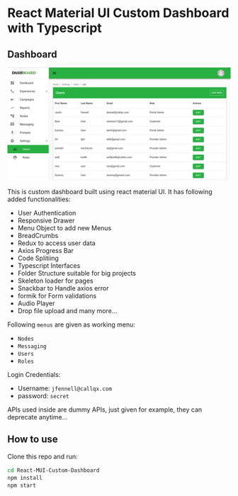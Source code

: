 # React Material UI Custom Dashboard with Typescript

## Dashboard
![Dashboard UI](https://github.com/AkshayGadekar/React-MUI-Custom-Dashboard/blob/master/src/media/images/dashboardUI.png)

This is custom dashboard built using react material UI. It has following added functionalities:
- User Authentication
- Responsive Drawer
- Menu Object to add new Menus
- BreadCrumbs
- Redux to access user data
- Axios Progress Bar
- Code Splitiing
- Typescript Interfaces
- Folder Structure suitable for big projects
- Skeleton loader for pages
- Snackbar to Handle axios error
- formik for Form validations
- Audio Player
- Drop file upload
and many more...

Following `menus` are given as working menu:
- `Nodes`
- `Messaging`
- `Users`
- `Roles`

Login Credentials:
- Username: `jfennell@callqx.com`
- password: `secret` 

APIs used inside are dummy APIs, just given for example, they can deprecate anytime... 

## How to use

Clone this repo and run:
```bash
cd React-MUI-Custom-Dashboard
npm install
npm start
```


